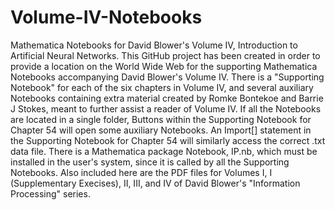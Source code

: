 # Volume-IV-Notebooks
Mathematica Notebooks for David Blower's Volume IV,  Introduction to Artificial Neural Networks.
This GitHub project has been created in order to provide a location on the World Wide Web for the supporting Mathematica Notebooks
accompanying David Blower's Volume IV.
There is a "Supporting Notebook" for each of the six chapters in Volume IV, and several auxiliary Notebooks containing extra material created by Romke Bontekoe and Barrie J Stokes, meant to further assist a reader of Volume IV.
If all the Notebooks are located in a single folder, Buttons within the Supporting Notebook for Chapter 54 will open some auxiliary Notebooks.
An Import[] statement in the Supporting Notebook for Chapter 54 will similarly access the correct .txt data file.
There is a Mathematica package Notebook, IP.nb, which must be installed in the user's system, since it is called by all the Supporting Notebooks.
Also included here are the PDF files for Volumes I, I (Supplementary Execises), II, III, and IV of David Blower's "Information Processing" series.
